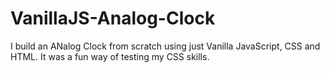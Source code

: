 # VanillaJS-Analog-Clock
I build an ANalog Clock from scratch using just Vanilla JavaScript, CSS and HTML. It was a fun way of testing my CSS skills.
